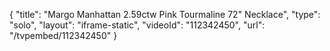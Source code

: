 {
    "title": "Margo Manhattan 2.59ctw Pink Tourmaline 72\" Necklace",
    "type": "solo",
    "layout": "iframe-static",
    "videoId": "112342450",
    "url": "\/tvpembed\/112342450"
}
